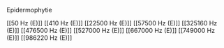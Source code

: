 Epidermophytie

[[50 Hz (E)]]
[[410 Hz (E)]]
[[22500 Hz (E)]]
[[57500 Hz (E)]]
[[325160 Hz (E)]]
[[476500 Hz (E)]]
[[527000 Hz (E)]]
[[667000 Hz (E)]]
[[749000 Hz (E)]]
[[986220 Hz (E)]]